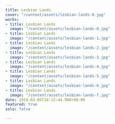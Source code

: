 ```yaml
---
title: Lesbian Lands
cover: "/content/assets/lesbian-lands-0.jpg"
works:
- title: Lesbian Lands
  image: "/content/assets/lesbian-lands-0.jpg"
- title: Lesbian Lands
  image: "/content/assets/lesbian-lands-1.jpg"
- title: Lesbian Lands
  image: "/content/assets/lesbian-lands-2.jpg"
- title: Lesbian Lands
  image: "/content/assets/lesbian-lands-3.jpg"
- title: Lesbian Lands
  image: "/content/assets/lesbian-lands-4.jpg"
- title: Lesbian Lands
  image: "/content/assets/lesbian-lands-5.jpg"
- title: Lesbian Lands
  image: "/content/assets/lesbian-lands-6.jpg"
- title: Lesbian Lands
  image: "/content/assets/lesbian-lands-7.jpg"
date: 2019-03-05T16:12:44.000+00:00
featured: true
solo: false

---
```

